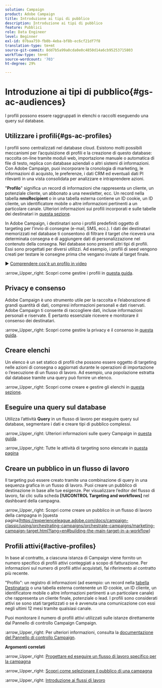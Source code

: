 ```yaml
---
solution: Campaign
product: Adobe Campaign
title: Introduzione ai tipi di pubblico
description: Introduzione ai tipi di pubblico
feature: Pubblici
role: Data Engineer
level: Beginner
exl-id: 07baa759-fb0b-4eba-bf8b-ec6cf21df7f8
translation-type: tm+mt
source-git-commit: 8dd7b5a99a0cda0e0c4850d14a6cb95253715803
workflow-type: tm+mt
source-wordcount: '703'
ht-degree: 29%

---
```


# Introduzione ai tipi di pubblico{#gs-ac-audiences}

I profili possono essere raggruppati in elenchi o raccolti eseguendo una query sul database.

## Utilizzare i profili{#gs-ac-profiles}

I profili sono centralizzati nel database cloud. Esistono molti possibili meccanismi per l’acquisizione di profili e la creazione di questo database: raccolta on-line tramite moduli web, importazione manuale o automatica di file di testo, replica con database aziendali o altri sistemi di informazioni. Con Adobe Campaign, puoi incorporare la cronologia di marketing, le informazioni di acquisto, le preferenze, i dati CRM ed eventuali dati PI rilevanti in una vista consolidata per analizzare e intraprendere azioni.

&quot;**Profilo**&quot; significa un record di informazioni che rappresenta un cliente, un potenziale cliente, un abbonato a una newsletter, ecc.
Un record nella tabella **nmsRecipient** o in una tabella esterna contiene un ID cookie, un ID cliente, un identificatore mobile o altre informazioni pertinenti a un particolare canale. Ulteriori informazioni sui profili incorporati e sulle tabelle dei destinatari in [questa sezione](../dev/datamodel.md#ootb-profiles).

In Adobe Campaign, i destinatari sono i profili predefiniti oggetto di targeting per l’invio di consegne (e-mail, SMS, ecc.). I dati dei destinatari memorizzati nel database ti consentono di filtrare il target che riceverà una determinata consegna e di aggiungere dati di personalizzazione nel contenuto della consegna. Nel database sono presenti altri tipi di profili. Essi sono progettati per diversi utilizzi. Ad esempio, i profili di seed vengono creati per testare le consegne prima che vengano inviate al target finale.

:arrow_forward: [Comprendere cos&#39;è un profilo in video](https://video.tv.adobe.com/v/35611?quality=12)

:arrow_Upper_right: Scopri come gestire i profili in [questa guida](https://experienceleague.adobe.com/docs/campaign-classic/using/getting-started/profile-management/about-profiles.html).

## Privacy e consenso

Adobe Campaign è uno strumento utile per la raccolta e l’elaborazione di grandi quantità di dati, compresi informazioni personali e dati riservati.  Adobe Campaign ti consente di raccogliere dati, incluse informazioni personali e riservate. È pertanto essenziale ricevere e monitorare il consenso dei destinatari.

:arrow_Upper_right: Scopri come gestire la privacy e il consenso in [questa guida](https://experienceleague.corp.adobe.com/docs/campaign-classic/using/getting-started/privacy/privacy-and-recommendations.html).


## Creare elenchi

Un elenco è un set statico di profili che possono essere oggetto di targeting nelle azioni di consegna o aggiornati durante le operazioni di importazione o l’esecuzione di un flusso di lavoro. Ad esempio, una popolazione estratta dal database tramite una query può fornire un elenco.

:arrow_Upper_right: Scopri come creare e gestire gli elenchi in [questa sezione](https://experienceleague.adobe.com/docs/campaign-classic/using/getting-started/profile-management/creating-and-managing-lists.html).

## Eseguire una query sul database

Utilizza l’attività **Query** in un flusso di lavoro per eseguire query sul database, segmentare i dati e creare tipi di pubblico complessi.

:arrow_Upper_right: Ulteriori informazioni sulle query Campaign in [questa guida](https://experienceleague.adobe.com/docs/campaign-classic/using/automating-with-workflows/introduction/targeting-data.html).

:arrow_Upper_right: Tutte le attività di targeting sono elencate in [questa pagina](https://experienceleague.adobe.com/docs/campaign-classic/using/automating-with-workflows/targeting-activities/about-targeting-activities.html)

## Creare un pubblico in un flusso di lavoro

Il targeting può essere creato tramite una combinazione di query in una sequenza grafica in un flusso di lavoro. Puoi creare un pubblico di destinazione in base alle tue esigenze. Per visualizzare l’editor del flusso di lavoro, fai clic sulla scheda **[!UICONTROL Targeting and workflows]** nel dashboard della campagna.

:arrow_Upper_right: Scopri come creare un pubblico in un flusso di lavoro della campagna in [questa pagina]https://experienceleague.adobe.com/docs/campaign-classic/using/orchestrating-campaigns/orchestrate-campaigns/marketing-campaign-target.html?lang=en#building-the-main-target-in-a-workflow)


## Profili attivi{#active-profiles}

In base al contratto, a ciascuna istanza di Campaign viene fornito un numero specifico di profili attivi conteggiati a scopo di fatturazione. Per informazioni sul numero di profili attivi acquistati, fai riferimento al contratto più recente.

&quot;Profilo&quot;: un registro di informazioni (ad esempio: un record nella [tabella Destinatario](../dev/datamodel.md) o una tabella esterna contenente un ID cookie, un ID cliente, un identificatore mobile o altre informazioni pertinenti a un particolare canale) che rappresenta un cliente finale, potenziale o lead. I profili sono considerati attivi se sono stati targetizzati o se è avvenuta una comunicazione con essi negli ultimi 12 mesi tramite qualsiasi canale.

Puoi monitorare il numero di profili attivi utilizzati sulle istanze direttamente dal Pannello di controllo Campaign Campaign.

:arrow_Upper_right: Per ulteriori informazioni, consulta la [documentazione del Pannello di controllo Campaign](https://docs.adobe.com/content/help/en/control-panel/using/performance-monitoring/active-profiles-monitoring.html).


**Argomenti correlati**

:arrow_Upper_right: [Progettare ed eseguire un flusso di lavoro specifico per la campagna](https://experienceleague.adobe.com/docs/campaign-classic/using/automating-with-workflows/introduction/building-a-workflow.html)

:arrow_Upper_right: [Scopri come selezionare il pubblico di una campagna](https://experienceleague.adobe.com/docs/campaign-classic/using/orchestrating-campaigns/orchestrate-campaigns/marketing-campaign-target.html)

:arrow_Upper_right: [Introduzione ai flussi di lavoro](https://experienceleague.adobe.com/docs/campaign-classic/using/automating-with-workflows/introduction/about-workflows.html)
